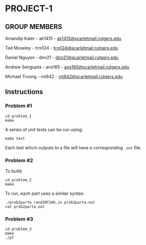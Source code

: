 # PROJECT-1

## GROUP MEMBERS

Amandip Kaler - ak1415 - ak1415@scarletmail.rutgers.edu

Ted Moseley - trm124 - trm124@scarletmail.rutgers.edu

Daniel Nguyen - dnn21 - dnn21@scarletmail.rutgers.edu

Andrew Sengupta - ans165 - ans165@scarletmail.rutgers.edu

Michael Truong - mt842 - mt842@scarletmail.rutgers.edu

## Instructions

### Problem \#1

```
cd problem_1
make
```

A series of unit tests can be run using:

```
make test
```

Each test which outputs to a file will have a corresponding `.out`
file.

### Problem \#2

To build:

```
cd problem_2
make
```

To run, each part uses a similar syntax:

```
./prob2parta randINT10k.in prob2parta.out
cat prob2parta.out
```

### Problem \#3

```
cd problem_3
make
./pT
```
